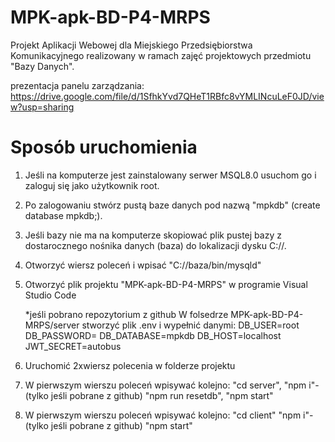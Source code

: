 # MPK-apk-BD-P4-MRPS
Projekt Aplikacji Webowej dla Miejskiego Przedsiębiorstwa Komunikacyjnego realizowany w ramach zajęć projektowych przedmiotu "Bazy Danych".

prezentacja panelu zarządzania:
https://drive.google.com/file/d/1SfhkYvd7QHeT1RBfc8vYMLINcuLeF0JD/view?usp=sharing

# Sposób uruchomienia

1. Jeśli na komputerze jest zainstalowany serwer MSQL8.0 usuchom go i zaloguj się jako użytkownik root.
2. Po zalogowaniu stwórz pustą baze danych pod nazwą "mpkdb" (create database mpkdb;).
   
3. Jeśli bazy nie ma na komputerze skopiować plik pustej bazy z dostarocznego nośnika danych (baza) do lokalizacji dysku C://.
   
4. Otworzyć wiersz poleceń i wpisać "C://baza/bin/mysqld"
   
5. Otworzyć plik projektu "MPK-apk-BD-P4-MRPS" w programie Visual Studio Code

   *jeśli pobrano repozytorium z github
   W folsedrze MPK-apk-BD-P4-MRPS/server stworzyć plik .env
   i wypełnić danymi:
   DB_USER=root
   DB_PASSWORD=
   DB_DATABASE=mpkdb
   DB_HOST=localhost
   JWT_SECRET=autobus

   
7. Uruchomić 2xwiersz polecenia w folderze projektu
   
8. W pierwszym wierszu poleceń wpisywać kolejno:
   "cd server",
   "npm i"-(tylko jeśli pobrane z github)
   "npm run resetdb",
   "npm start"
   
9. W pierwszym wierszu poleceń wpisywać kolejno:
   "cd client"
   "npm i"-(tylko jeśli pobrane z github)
   "npm start"




